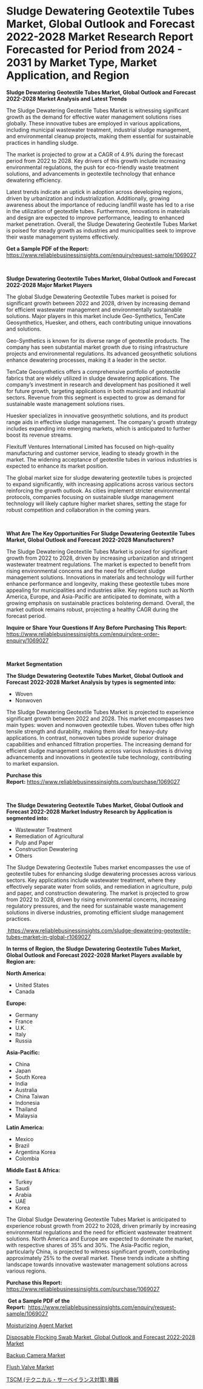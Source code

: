 <p><h1>Sludge Dewatering Geotextile Tubes Market, Global Outlook and Forecast 2022-2028 Market Research Report Forecasted for Period from 2024 -  2031 by Market Type, Market Application, and Region</h1></p><p><strong>Sludge Dewatering Geotextile Tubes Market, Global Outlook and Forecast 2022-2028 Market Analysis and Latest Trends</strong></p>
<p><p>The Sludge Dewatering Geotextile Tubes Market is witnessing significant growth as the demand for effective water management solutions rises globally. These innovative tubes are employed in various applications, including municipal wastewater treatment, industrial sludge management, and environmental cleanup projects, making them essential for sustainable practices in handling sludge. </p><p>The market is projected to grow at a CAGR of 4.9% during the forecast period from 2022 to 2028. Key drivers of this growth include increasing environmental regulations, the push for eco-friendly waste treatment solutions, and advancements in geotextile technology that enhance dewatering efficiency. </p><p>Latest trends indicate an uptick in adoption across developing regions, driven by urbanization and industrialization. Additionally, growing awareness about the importance of reducing landfill waste has led to a rise in the utilization of geotextile tubes. Furthermore, innovations in materials and design are expected to improve performance, leading to enhanced market penetration. Overall, the Sludge Dewatering Geotextile Tubes Market is poised for steady growth as industries and municipalities seek to improve their waste management systems effectively.</p></p>
<p><strong>Get a Sample PDF of the Report:&nbsp;</strong> <a href="https://www.reliablebusinessinsights.com/enquiry/request-sample/1069027">https://www.reliablebusinessinsights.com/enquiry/request-sample/1069027</a></p>
<p>&nbsp;</p>
<p><strong>Sludge Dewatering Geotextile Tubes Market, Global Outlook and Forecast 2022-2028 Major Market Players</strong></p>
<p><p>The global Sludge Dewatering Geotextile Tubes market is poised for significant growth between 2022 and 2028, driven by increasing demand for efficient wastewater management and environmentally sustainable solutions. Major players in this market include Geo-Synthetics, TenCate Geosynthetics, Huesker, and others, each contributing unique innovations and solutions.</p><p>Geo-Synthetics is known for its diverse range of geotextile products. The company has seen substantial market growth due to rising infrastructure projects and environmental regulations. Its advanced geosynthetic solutions enhance dewatering processes, making it a leader in the sector.</p><p>TenCate Geosynthetics offers a comprehensive portfolio of geotextile fabrics that are widely utilized in sludge dewatering applications. The company’s investment in research and development has positioned it well for future growth, targeting applications in both municipal and industrial sectors. Revenue from this segment is expected to grow as demand for sustainable waste management solutions rises.</p><p>Huesker specializes in innovative geosynthetic solutions, and its product range aids in effective sludge management. The company's growth strategy includes expanding into emerging markets, which is anticipated to further boost its revenue streams.</p><p>Flexituff Ventures International Limited has focused on high-quality manufacturing and customer service, leading to steady growth in the market. The widening acceptance of geotextile tubes in various industries is expected to enhance its market position.</p><p>The global market size for sludge dewatering geotextile tubes is projected to expand significantly, with increasing applications across various sectors reinforcing the growth outlook. As cities implement stricter environmental protocols, companies focusing on sustainable sludge management technology will likely capture higher market shares, setting the stage for robust competition and collaboration in the coming years.</p></p>
<p>&nbsp;</p>
<p><strong>What Are The Key Opportunities For Sludge Dewatering Geotextile Tubes Market, Global Outlook and Forecast 2022-2028 Manufacturers?</strong></p>
<p><p>The Sludge Dewatering Geotextile Tubes Market is poised for significant growth from 2022 to 2028, driven by increasing urbanization and stringent wastewater treatment regulations. The market is expected to benefit from rising environmental concerns and the need for efficient sludge management solutions. Innovations in materials and technology will further enhance performance and longevity, making these geotextile tubes more appealing for municipalities and industries alike. Key regions such as North America, Europe, and Asia-Pacific are anticipated to dominate, with a growing emphasis on sustainable practices bolstering demand. Overall, the market outlook remains robust, projecting a healthy CAGR during the forecast period.</p></p>
<p><strong>Inquire or Share Your Questions If Any Before Purchasing This Report:</strong> <a href="https://www.reliablebusinessinsights.com/enquiry/pre-order-enquiry/1069027">https://www.reliablebusinessinsights.com/enquiry/pre-order-enquiry/1069027</a></p>
<p>&nbsp;</p>
<p><strong>Market Segmentation</strong></p>
<p><strong>The Sludge Dewatering Geotextile Tubes Market, Global Outlook and Forecast 2022-2028 Market Analysis by types is segmented into:</strong></p>
<p><ul><li>Woven</li><li>Nonwoven</li></ul></p>
<p><p>The Sludge Dewatering Geotextile Tubes Market is projected to experience significant growth between 2022 and 2028. This market encompasses two main types: woven and nonwoven geotextile tubes. Woven tubes offer high tensile strength and durability, making them ideal for heavy-duty applications. In contrast, nonwoven tubes provide superior drainage capabilities and enhanced filtration properties. The increasing demand for efficient sludge management solutions across various industries is driving advancements and innovations in geotextile tube technology, contributing to market expansion.</p></p>
<p><strong>Purchase this Report:&nbsp;</strong><a href="https://www.reliablebusinessinsights.com/purchase/1069027">https://www.reliablebusinessinsights.com/purchase/1069027</a></p>
<p>&nbsp;</p>
<p><strong>The Sludge Dewatering Geotextile Tubes Market, Global Outlook and Forecast 2022-2028 Market Industry Research by Application is segmented into:</strong></p>
<p><ul><li>Wastewater Treatment</li><li>Remediation of Agricultural</li><li>Pulp and Paper</li><li>Construction Dewatering</li><li>Others</li></ul></p>
<p><p>The Sludge Dewatering Geotextile Tubes market encompasses the use of geotextile tubes for enhancing sludge dewatering processes across various sectors. Key applications include wastewater treatment, where they effectively separate water from solids, and remediation in agriculture, pulp and paper, and construction dewatering. The market is projected to grow from 2022 to 2028, driven by rising environmental concerns, increasing regulatory pressures, and the need for sustainable waste management solutions in diverse industries, promoting efficient sludge management practices.</p></p>
<p><a href="https://www.reliablebusinessinsights.com/sludge-dewatering-geotextile-tubes-market-in-global-r1069027">&nbsp;https://www.reliablebusinessinsights.com/sludge-dewatering-geotextile-tubes-market-in-global-r1069027</a></p>
<p><strong>In terms of Region, the Sludge Dewatering Geotextile Tubes Market, Global Outlook and Forecast 2022-2028 Market Players available by Region are:</strong></p>
<p>
    <p> <strong> North America: </strong>
        <ul>
            <li>United States</li>
            <li>Canada</li>
        </ul>
        </p> 
    <p> <strong> Europe: </strong>
        <ul>
            <li>Germany</li>
            <li>France</li>
            <li>U.K.</li>
            <li>Italy</li>
            <li>Russia</li>
        </ul>
        </p> 
    <p> <strong> Asia-Pacific: </strong>
        <ul>
            <li>China</li>
            <li>Japan</li>
            <li>South Korea</li>
            <li>India</li>
            <li>Australia</li>
            <li>China Taiwan</li>
            <li>Indonesia</li>
            <li>Thailand</li>
            <li>Malaysia</li>
        </ul>
        </p> 
    <p> <strong> Latin America: </strong>
        <ul>
            <li>Mexico</li>
            <li>Brazil</li>
            <li>Argentina Korea</li>
            <li>Colombia</li>
        </ul>
        </p> 
    <p> <strong> Middle East & Africa: </strong>
        <ul>
            <li>Turkey</li>
            <li>Saudi</li>
            <li>Arabia</li>
            <li>UAE</li>
            <li>Korea</li>
        </ul>
    </p>
    </p>
<p><p>The Global Sludge Dewatering Geotextile Tubes Market is anticipated to experience robust growth from 2022 to 2028, driven primarily by increasing environmental regulations and the need for efficient wastewater treatment solutions. North America and Europe are expected to dominate the market, with respective shares of 35% and 30%. The Asia-Pacific region, particularly China, is projected to witness significant growth, contributing approximately 25% to the overall market. These trends indicate a shifting landscape towards innovative wastewater management solutions across various regions.</p></p>
<p><strong>Purchase this Report: </strong><a href="https://www.reliablebusinessinsights.com/purchase/1069027">https://www.reliablebusinessinsights.com/purchase/1069027</a></p>
<p>&nbsp;<strong>Get a Sample PDF of the Report:&nbsp;&nbsp;</strong><a href="https://www.reliablebusinessinsights.com/enquiry/request-sample/1069027">https://www.reliablebusinessinsights.com/enquiry/request-sample/1069027</a></p>
<p><strong></strong></p>
<p><p><a href="https://medium.com/@luke.bailey5468/the-moisturizing-agent-industry-analysis-report-offers-a-comprehensive-and-current-examination-of-336a4006056f">Moisturizing Agent Market</a></p><p><a href="https://github.com/MonroeBullock54/Market-Research-Report-List-1/blob/main/disposable-flocking-swab-market-global-outlook-and-forecast-2022-2028-market.md">Disposable Flocking Swab Market, Global Outlook and Forecast 2022-2028 Market</a></p><p><a href="https://www.linkedin.com/pulse/backup-camera-market-global-regional-analysis-focus-region-country-level-kl4cc?trackingId=LJy8wJuWRTKpxB8oGfHHBQ%3D%3D">Backup Camera Market</a></p><p><a href="https://medium.com/@perkinscortes1521/global-flush-valve-market-size-is-expected-to-experience-a-cagr-of-8-through-2024-2031-according-2b000ad24f35">Flush Valve Market</a></p><p><a href="https://medium.com/@vivakuvalis2005/tscm-technical-surveillance-countermeasures-equipment-market-%E3%81%AF-%E3%82%B3%E3%82%B9%E3%83%88%E7%AE%A1%E7%90%86%E3%81%A8%E5%8A%B9%E7%8E%87%E5%90%91%E4%B8%8A%E3%82%92%E5%84%AA%E5%85%88%E3%81%97%E3%81%BE%E3%81%99-1677106091db">TSCM (テクニカル・サーベイランス対策) 機器</a></p></p>